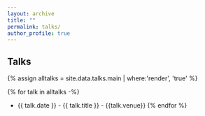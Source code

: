 ```yaml
---
layout: archive
title: ""
permalink: talks/
author_profile: true
---
```


<h2>Talks</h2>
{% assign alltalks = site.data.talks.main | where:'render', 'true' %}

{% for talk in alltalks -%}
- {{ talk.date }} - {{ talk.title }} - {{talk.venue}}
{% endfor %}

